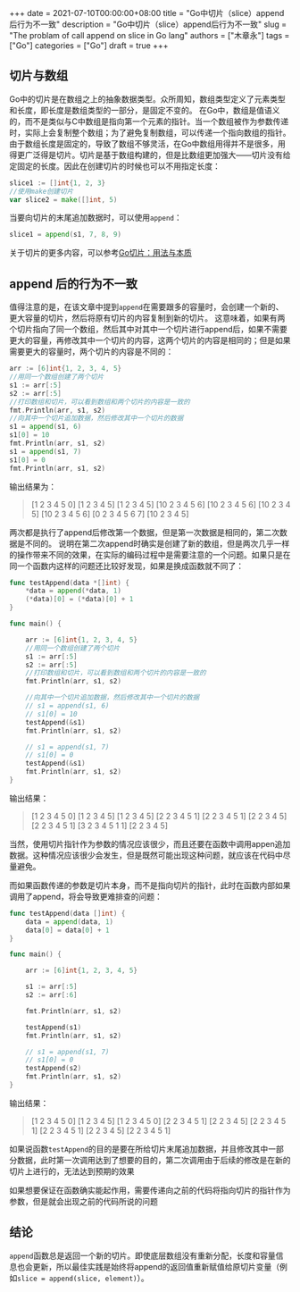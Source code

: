 +++ 
date = 2021-07-10T00:00:00+08:00
title = "Go中切片（slice）append后行为不一致"
description = "Go中切片（slice）append后行为不一致"
slug = "The problam of call append on slice in Go lang"
authors = ["木章永"]
tags = ["Go"]
categories = ["Go"]
draft = true
+++

## 切片与数组
Go中的切片是在数组之上的抽象数据类型。众所周知，数组类型定义了元素类型和长度，即长度是数组类型的一部分，是固定不变的。
在Go中，数组是值语义的，而不是类似与C中数组是指向第一个元素的指针。当一个数组被作为参数传递时，实际上会复制整个数组；为了避免复制数组，可以传递一个指向数组的指针。
由于数组长度是固定的，导致了数组不够灵活，在Go中数组用得并不是很多，用得更广泛得是切片。切片是基于数组构建的，但是比数组更加强大——切片没有给定固定的长度。因此在创建切片的时候也可以不用指定长度：
```Go
slice1 := []int{1, 2, 3}
//使用make创建切片
var slice2 = make([]int, 5)
```
当要向切片的末尾追加数据时，可以使用`append`：
```Go
slice1 = append(s1, 7, 8, 9)
```
关于切片的更多内容，可以参考[Go切片：用法与本质](https://blog.go-zh.org/go-slices-usage-and-internals)

## append 后的行为不一致
值得注意的是，在该文章中提到`append`在需要跟多的容量时，会创建一个新的、更大容量的切片，然后将原有切片的内容复制到新的切片。
这意味着，如果有两个切片指向了同一个数组，然后其中对其中一个切片进行append后，如果不需要更大的容量，再修改其中一个切片的内容，这两个切片的内容是相同的；但是如果需要更大的容量时，两个切片的内容是不同的：
```Go   
arr := [6]int{1, 2, 3, 4, 5}
//用同一个数组创建了两个切片
s1 := arr[:5]
s2 := arr[:5]
//打印数组和切片，可以看到数组和两个切片的内容是一致的
fmt.Println(arr, s1, s2)
//向其中一个切片追加数据，然后修改其中一个切片的数据
s1 = append(s1, 6)
s1[0] = 10
fmt.Println(arr, s1, s2)
s1 = append(s1, 7)
s1[0] = 0
fmt.Println(arr, s1, s2)
```
输出结果为：
> [1 2 3 4 5 0] [1 2 3 4 5] [1 2 3 4 5]
> [10 2 3 4 5 6] [10 2 3 4 5 6] [10 2 3 4 5]
> [10 2 3 4 5 6] [0 2 3 4 5 6 7] [10 2 3 4 5]

两次都是执行了append后修改第一个数据，但是第一次数据是相同的，第二次数据是不同的。
说明在第二次append时确实是创建了新的数组，但是两次几乎一样的操作带来不同的效果，在实际的编码过程中是需要注意的一个问题。如果只是在同一个函数内这样的问题还比较好发现，如果是换成函数就不同了：
```Go
func testAppend(data *[]int) {
	*data = append(*data, 1)
	(*data)[0] = (*data)[0] + 1
}

func main() {

	arr := [6]int{1, 2, 3, 4, 5}
	//用同一个数组创建了两个切片
	s1 := arr[:5]
	s2 := arr[:5]
	//打印数组和切片，可以看到数组和两个切片的内容是一致的
	fmt.Println(arr, s1, s2)

	//向其中一个切片追加数据，然后修改其中一个切片的数据
	// s1 = append(s1, 6)
	// s1[0] = 10
	testAppend(&s1)
	fmt.Println(arr, s1, s2)

	// s1 = append(s1, 7)
	// s1[0] = 0
	testAppend(&s1)
	fmt.Println(arr, s1, s2)
}
```
输出结果：
>[1 2 3 4 5 0] [1 2 3 4 5] [1 2 3 4 5]
>[2 2 3 4 5 1] [2 2 3 4 5 1] [2 2 3 4 5]
>[2 2 3 4 5 1] [3 2 3 4 5 1 1] [2 2 3 4 5]

当然，使用切片指针作为参数的情况应该很少，而且还要在函数中调用appen追加数据。这种情况应该很少会发生，但是既然可能出现这种问题，就应该在代码中尽量避免。

而如果函数传递的参数是切片本身，而不是指向切片的指针，此时在函数内部如果调用了append，将会导致更难排查的问题：
```Go
func testAppend(data []int) {
	data = append(data, 1)
	data[0] = data[0] + 1
}

func main() {

	arr := [6]int{1, 2, 3, 4, 5}

	s1 := arr[:5]
	s2 := arr[:6]

	fmt.Println(arr, s1, s2)

	testAppend(s1)
	fmt.Println(arr, s1, s2)

	// s1 = append(s1, 7)
	// s1[0] = 0
	testAppend(s2)
	fmt.Println(arr, s1, s2)
}
```
输出结果：
>[1 2 3 4 5 0] [1 2 3 4 5] [1 2 3 4 5 0]
>[2 2 3 4 5 1] [2 2 3 4 5] [2 2 3 4 5 1]
>[2 2 3 4 5 1] [2 2 3 4 5] [2 2 3 4 5 1]

如果说函数`testAppend`的目的是要在所给切片末尾追加数据，并且修改其中一部分数据，此时第一次调用达到了想要的目的，第二次调用由于后续的修改是在新的切片上进行的，无法达到预期的效果

如果想要保证在函数确实能起作用，需要传递向之前的代码将指向切片的指针作为参数，但是就会出现之前的代码所说的问题

## 结论
`append`函数总是返回一个新的切片。即使底层数组没有重新分配，长度和容量信息也会更新，所以最佳实践是始终将append的返回值重新赋值给原切片变量（例如`slice = append(slice, element)`）。
